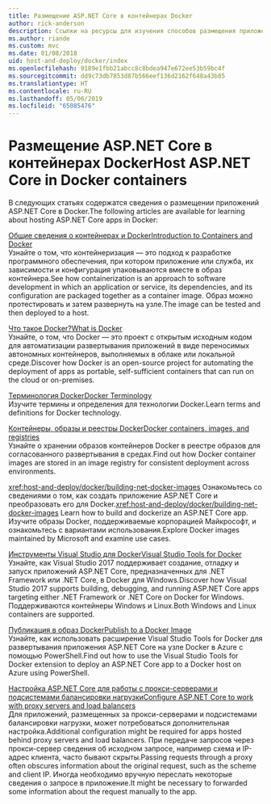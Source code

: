 ```yaml
---
title: Размещение ASP.NET Core в контейнерах Docker
author: rick-anderson
description: Ссылки на ресурсы для изучения способов размещения приложений ASP.NET Core в контейнерах Docker.
ms.author: riande
ms.custom: mvc
ms.date: 01/08/2018
uid: host-and-deploy/docker/index
ms.openlocfilehash: 9189e1fbb21abcc8c8bdea947e672ee53b59bc4f
ms.sourcegitcommit: dd9c73db7853d87b566eef136d2162f648a43b85
ms.translationtype: HT
ms.contentlocale: ru-RU
ms.lasthandoff: 05/06/2019
ms.locfileid: "65085476"
---
```

# <a name="host-aspnet-core-in-docker-containers"></a><span data-ttu-id="44e31-103">Размещение ASP.NET Core в контейнерах Docker</span><span class="sxs-lookup"><span data-stu-id="44e31-103">Host ASP.NET Core in Docker containers</span></span>

<span data-ttu-id="44e31-104">В следующих статьях содержатся сведения о размещении приложений ASP.NET Core в Docker.</span><span class="sxs-lookup"><span data-stu-id="44e31-104">The following articles are available for learning about hosting ASP.NET Core apps in Docker:</span></span>

[<span data-ttu-id="44e31-105">Общие сведения о контейнерах и Docker</span><span class="sxs-lookup"><span data-stu-id="44e31-105">Introduction to Containers and Docker</span></span>](/dotnet/standard/microservices-architecture/container-docker-introduction/index)  
<span data-ttu-id="44e31-106">Узнайте о том, что контейнеризация — это подход к разработке программного обеспечения, при котором приложение или служба, их зависимости и конфигурация упаковываются вместе в образ контейнера.</span><span class="sxs-lookup"><span data-stu-id="44e31-106">See how containerization is an approach to software development in which an application or service, its dependencies, and its configuration are packaged together as a container image.</span></span> <span data-ttu-id="44e31-107">Образ можно протестировать и затем развернуть на узле.</span><span class="sxs-lookup"><span data-stu-id="44e31-107">The image can be tested and then deployed to a host.</span></span>

[<span data-ttu-id="44e31-108">Что такое Docker?</span><span class="sxs-lookup"><span data-stu-id="44e31-108">What is Docker</span></span>](/dotnet/standard/microservices-architecture/container-docker-introduction/docker-defined)  
<span data-ttu-id="44e31-109">Узнайте, о том, что Docker — это проект с открытым исходным кодом для автоматизации развертывания приложений в виде переносимых автономных контейнеров, выполняемых в облаке или локальной среде.</span><span class="sxs-lookup"><span data-stu-id="44e31-109">Discover how Docker is an open-source project for automating the deployment of apps as portable, self-sufficient containers that can run on the cloud or on-premises.</span></span>

[<span data-ttu-id="44e31-110">Терминология Docker</span><span class="sxs-lookup"><span data-stu-id="44e31-110">Docker Terminology</span></span>](/dotnet/standard/microservices-architecture/container-docker-introduction/docker-terminology)  
<span data-ttu-id="44e31-111">Изучите термины и определения для технологии Docker.</span><span class="sxs-lookup"><span data-stu-id="44e31-111">Learn terms and definitions for Docker technology.</span></span>

[<span data-ttu-id="44e31-112">Контейнеры, образы и реестры Docker</span><span class="sxs-lookup"><span data-stu-id="44e31-112">Docker containers, images, and registries</span></span>](/dotnet/standard/microservices-architecture/container-docker-introduction/docker-containers-images-registries)  
<span data-ttu-id="44e31-113">Узнайте о хранении образов контейнеров Docker в реестре образов для согласованного развертывания в средах.</span><span class="sxs-lookup"><span data-stu-id="44e31-113">Find out how Docker container images are stored in an image registry for consistent deployment across environments.</span></span>

<span data-ttu-id="44e31-114"><xref:host-and-deploy/docker/building-net-docker-images> Ознакомьтесь со сведениями о том, как создать приложение ASP.NET Core и преобразовать его для Docker.</span><span class="sxs-lookup"><span data-stu-id="44e31-114"><xref:host-and-deploy/docker/building-net-docker-images> Learn how to build and dockerize an ASP.NET Core app.</span></span> <span data-ttu-id="44e31-115">Изучите образы Docker, поддерживаемые корпорацией Майкрософт, и ознакомьтесь с вариантами использования.</span><span class="sxs-lookup"><span data-stu-id="44e31-115">Explore Docker images maintained by Microsoft and examine use cases.</span></span>

[<span data-ttu-id="44e31-116">Инструменты Visual Studio для Docker</span><span class="sxs-lookup"><span data-stu-id="44e31-116">Visual Studio Tools for Docker</span></span>](xref:host-and-deploy/docker/visual-studio-tools-for-docker)  
<span data-ttu-id="44e31-117">Узнайте, как Visual Studio 2017 поддерживает создание, отладку и запуск приложений ASP.NET Core, предназначенных для .NET Framework или .NET Core, в Docker для Windows.</span><span class="sxs-lookup"><span data-stu-id="44e31-117">Discover how Visual Studio 2017 supports building, debugging, and running ASP.NET Core apps targeting either .NET Framework or .NET Core on Docker for Windows.</span></span> <span data-ttu-id="44e31-118">Поддерживаются контейнеры Windows и Linux.</span><span class="sxs-lookup"><span data-stu-id="44e31-118">Both Windows and Linux containers are supported.</span></span>

[<span data-ttu-id="44e31-119">Публикация в образ Docker</span><span class="sxs-lookup"><span data-stu-id="44e31-119">Publish to a Docker Image</span></span>](/azure/vs-azure-tools-docker-hosting-web-apps-in-docker)  
<span data-ttu-id="44e31-120">Узнайте, как использовать расширение Visual Studio Tools for Docker для развертывания приложения ASP.NET Core на узле Docker в Azure с помощью PowerShell.</span><span class="sxs-lookup"><span data-stu-id="44e31-120">Find out how to use the Visual Studio Tools for Docker extension to deploy an ASP.NET Core app to a Docker host on Azure using PowerShell.</span></span>

[<span data-ttu-id="44e31-121">Настройка ASP.NET Core для работы с прокси-серверами и подсистемами балансировки нагрузки</span><span class="sxs-lookup"><span data-stu-id="44e31-121">Configure ASP.NET Core to work with proxy servers and load balancers</span></span>](xref:host-and-deploy/proxy-load-balancer)  
<span data-ttu-id="44e31-122">Для приложений, размещенных за прокси-серверами и подсистемами балансировки нагрузки, может потребоваться дополнительная настройка.</span><span class="sxs-lookup"><span data-stu-id="44e31-122">Additional configuration might be required for apps hosted behind proxy servers and load balancers.</span></span> <span data-ttu-id="44e31-123">При передаче запросов через прокси-сервер сведения об исходном запросе, например схема и IP-адрес клиента, часто бывают скрыты.</span><span class="sxs-lookup"><span data-stu-id="44e31-123">Passing requests through a proxy often obscures information about the original request, such as the scheme and client IP.</span></span> <span data-ttu-id="44e31-124">Иногда необходимо вручную переслать некоторые сведения о запросе в приложение.</span><span class="sxs-lookup"><span data-stu-id="44e31-124">It might be necessary to forwarded some information about the request manually to the app.</span></span>
